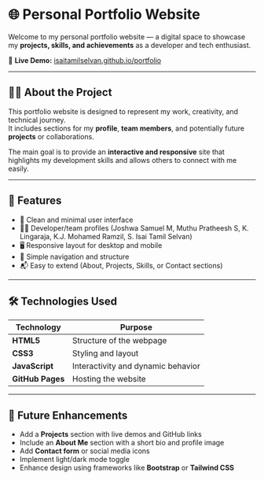# 🌐 Personal Portfolio Website

Welcome to my personal portfolio website — a digital space to showcase my **projects, skills, and achievements** as a developer and tech enthusiast.

🔗 **Live Demo:** [isaitamilselvan.github.io/portfolio](https://isaitamilselvan.github.io/portfolio/)

---

## 🧑‍💻 About the Project

This portfolio website is designed to represent my work, creativity, and technical journey.  
It includes sections for my **profile**, **team members**, and potentially future **projects** or collaborations.

The main goal is to provide an **interactive and responsive** site that highlights my development skills and allows others to connect with me easily.

---

## 🚀 Features

- 💼 Clean and minimal user interface  
- 👨‍💻 Developer/team profiles (Joshwa Samuel M, Muthu Pratheesh S, K. Lingaraja, K.J. Mohamed Ramzil, S. Isai Tamil Selvan)  
- 🖥️ Responsive layout for desktop and mobile  
- 🌈 Simple navigation and structure  
- 📬 Easy to extend (About, Projects, Skills, or Contact sections)

---

## 🛠️ Technologies Used

| Technology | Purpose |
|-------------|----------|
| **HTML5** | Structure of the webpage |
| **CSS3** | Styling and layout |
| **JavaScript** | Interactivity and dynamic behavior |
| **GitHub Pages** | Hosting the website |

---

## 🧩 Future Enhancements

- Add a **Projects** section with live demos and GitHub links  
- Include an **About Me** section with a short bio and profile image  
- Add **Contact form** or social media icons  
- Implement light/dark mode toggle  
- Enhance design using frameworks like **Bootstrap** or **Tailwind CSS**
